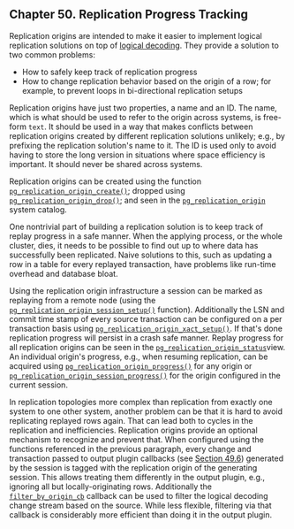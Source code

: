 ## Chapter 50. Replication Progress Tracking

Replication origins are intended to make it easier to implement logical replication solutions on top of [logical decoding](logicaldecoding "Chapter 49. Logical Decoding"). They provide a solution to two common problems:

* How to safely keep track of replication progress
* How to change replication behavior based on the origin of a row; for example, to prevent loops in bi-directional replication setups

Replication origins have just two properties, a name and an ID. The name, which is what should be used to refer to the origin across systems, is free-form `text`. It should be used in a way that makes conflicts between replication origins created by different replication solutions unlikely; e.g., by prefixing the replication solution's name to it. The ID is used only to avoid having to store the long version in situations where space efficiency is important. It should never be shared across systems.

Replication origins can be created using the function [`pg_replication_origin_create()`](functions-admin#PG-REPLICATION-ORIGIN-CREATE); dropped using [`pg_replication_origin_drop()`](functions-admin#PG-REPLICATION-ORIGIN-DROP); and seen in the [`pg_replication_origin`](catalog-pg-replication-origin "53.44. pg_replication_origin") system catalog.

One nontrivial part of building a replication solution is to keep track of replay progress in a safe manner. When the applying process, or the whole cluster, dies, it needs to be possible to find out up to where data has successfully been replicated. Naive solutions to this, such as updating a row in a table for every replayed transaction, have problems like run-time overhead and database bloat.

Using the replication origin infrastructure a session can be marked as replaying from a remote node (using the [`pg_replication_origin_session_setup()`](functions-admin#PG-REPLICATION-ORIGIN-SESSION-SETUP) function). Additionally the LSN and commit time stamp of every source transaction can be configured on a per transaction basis using [`pg_replication_origin_xact_setup()`](functions-admin#PG-REPLICATION-ORIGIN-XACT-SETUP). If that's done replication progress will persist in a crash safe manner. Replay progress for all replication origins can be seen in the [`pg_replication_origin_status`](view-pg-replication-origin-status "54.18. pg_replication_origin_status")view. An individual origin's progress, e.g., when resuming replication, can be acquired using [`pg_replication_origin_progress()`](functions-admin#PG-REPLICATION-ORIGIN-PROGRESS) for any origin or [`pg_replication_origin_session_progress()`](functions-admin#PG-REPLICATION-ORIGIN-SESSION-PROGRESS) for the origin configured in the current session.

In replication topologies more complex than replication from exactly one system to one other system, another problem can be that it is hard to avoid replicating replayed rows again. That can lead both to cycles in the replication and inefficiencies. Replication origins provide an optional mechanism to recognize and prevent that. When configured using the functions referenced in the previous paragraph, every change and transaction passed to output plugin callbacks (see [Section 49.6](logicaldecoding-output-plugin "49.6. Logical Decoding Output Plugins")) generated by the session is tagged with the replication origin of the generating session. This allows treating them differently in the output plugin, e.g., ignoring all but locally-originating rows. Additionally the [`filter_by_origin_cb`](logicaldecoding-output-plugin#LOGICALDECODING-OUTPUT-PLUGIN-FILTER-ORIGIN "49.6.4.7. Origin Filter Callback") callback can be used to filter the logical decoding change stream based on the source. While less flexible, filtering via that callback is considerably more efficient than doing it in the output plugin.